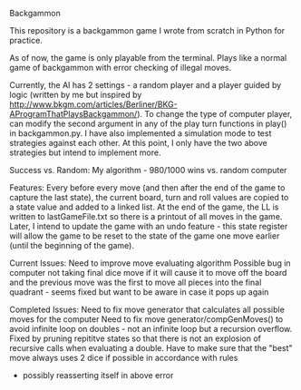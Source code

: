 Backgammon

This repository is a backgammon game I wrote from scratch in Python for practice.

As of now, the game is only playable from the terminal. Plays like a normal game of backgammon 
with error checking of illegal moves. 

Currently, the AI has 2 settings - a random player and a player guided by logic (written by me 
but inspired by http://www.bkgm.com/articles/Berliner/BKG-AProgramThatPlaysBackgammon/). To 
change the type of computer player, can modify the second argument in any of the play turn 
functions in play() in backgammon.py. I have also implemented a simulation mode to test 
strategies against each other. At this point, I only have the two above strategies but intend
to implement more.

Success vs. Random:
My algorithm - 980/1000 wins vs. random computer


Features:
Every before every move (and then after the end of the game to capture the last state), 
the current board, turn and roll values are copied to a state value and added to a linked
list. At the end of the game, the LL is written to lastGameFile.txt so there is a printout
of all moves in the game. Later, I intend to update the game with an undo feature - this
state register will allow the game to be reset to the state of the game one move earlier 
(until the beginning of the game).


Current Issues:
Need to improve move evaluating algorithm
Possible bug in computer not taking final dice move if it will cause it to move off the board
and the previous move was the first to move all pieces into the final quadrant - seems fixed
but want to be aware in case it pops up again

Completed Issues:
Need to fix move generator that calculates all possible moves for the computer
Need to fix move generator/compGenMoves() to avoid infinite loop on doubles - not an infinite
  loop but a recursion overflow. Fixed by pruning repititve states so that there is not an 
  explosion of recursive calls when evaluating a double.
Have to make sure that the "best" move always uses 2 dice if possible in accordance with rules  
  - possibly reasserting itself in above error
